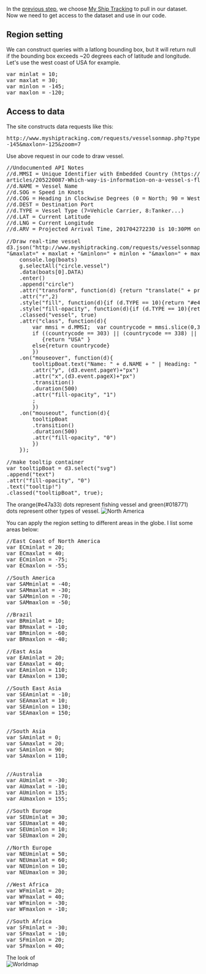 In the [previous step](Choose_data.md), we choose [My Ship Tracking](http://www.myshiptracking.com/) to pull in our dataset. Now we need to get access to the dataset and use in our code.

## Region setting
We can construct queries with a latlong bounding box, but it will return null if the bounding box exceeds ~20 degrees each of latitude and longitude. Let's use the west coast of USA for example.

<pre>
var minlat = 10;
var maxlat = 30;
var minlon = -145;
var maxlon = -120;
</pre>



## Access to data
The site constructs data requests like this:
<pre>
http://www.myshiptracking.com/requests/vesselsonmap.php?type=json&minlat=10&maxlat=30&minlon=
-145&maxlon=-125&zoom=7
</pre>

Use above request in our code to draw vessel.
<pre>
//Undocumented API Notes
//d.MMSI = Unique Identifier with Embedded Country (https://help.marinetraffic.com/hc/en-us/
articles/205220087-Which-way-is-information-on-a-vessel-s-flag-found-)
//d.NAME = Vessel Name
//d.SOG = Speed in Knots
//d.COG = Heading in Clockwise Degrees (0 = North; 90 = West...)
//d.DEST = Destination Port
//d.TYPE = Vessel Type (7=Vehicle Carrier, 8:Tanker...)
//d.LAT = Current Latitude
//d.LNG = Current Longitude
//d.ARV = Projected Arrival Time, 201704272230 is 10:30PM on April 27, 2017 GMT

//Draw real-time vessel
d3.json("http://www.myshiptracking.com/requests/vesselsonmap.php?type=json&minlat=" + minlat +
"&maxlat=" + maxlat + "&minlon=" + minlon + "&maxlon=" + maxlon + "&zoom=7", function(err, boats){
	console.log(boats)
	g.selectAll("circle.vessel")
	.data(boats[0].DATA)
	.enter()
	.append("circle")
	.attr("transform", function(d) {return "translate(" + projection([d.LNG, d.LAT]) + ")";})
	.attr("r",2)
	.style("fill", function(d){if (d.TYPE == 10){return "#e47a33"} else {return "#018771"}})
	.style("fill-opacity", function(d){if (d.TYPE == 10){return "0.15"} else {return ".05"}})
	.classed("vessel", true)
	.attr("class", function(d){
		var mmsi = d.MMSI;  var countrycode = mmsi.slice(0,3);
		if ((countrycode == 303) || (countrycode == 338) || (countrycode >= 366 && countrycode <= 369))
		   {return "USA" }
		else{return countrycode}
		})
	.on("mouseover", function(d){
		tooltipBoat.text("Name: " + d.NAME + " | Heading: " + d.DEST + "| MMSI: " + d.MMSI)
		.attr("y", (d3.event.pageY)+"px")
		.attr("x",(d3.event.pageX)+"px")
		.transition()
		.duration(500)
		.attr("fill-opacity", "1")
		;
		})
	.on("mouseout", function(d){
		tooltipBoat
		.transition()
		.duration(500)
		.attr("fill-opacity", "0")
		})
	});

//make tooltip container
var tooltipBoat = d3.select("svg")
.append("text")
.attr("fill-opacity", "0")
.text("tooltip!")
.classed("tooltipBoat", true);
</pre>


The orange(#e47a33) dots represent fishing vessel and green(#018771) dots represent other types of vessel.
![North America](http://i.imgur.com/zlOYGiz.png)


You can apply the region setting to different areas in the globe. I list some areas below:
<pre>
//East Coast of North America
var ECminlat = 20;
var ECmaxlat = 40;
var ECminlon = -75;
var ECmaxlon = -55;

//South America
var SAMminlat = -40;
var SAMmaxlat = -30;
var SAMminlon = -70;
var SAMmaxlon = -50;

//Brazil
var BRminlat = 10;
var BRmaxlat = -10;
var BRminlon = -60;
var BRmaxlon = -40;

//East Asia
var EAminlat = 20;
var EAmaxlat = 40;
var EAminlon = 110;
var EAmaxlon = 130;

//South East Asia
var SEAminlat = -10;
var SEAmaxlat = 10;
var SEAminlon = 130;
var SEAmaxlon = 150;


//South Asia
var SAminlat = 0;
var SAmaxlat = 20;
var SAminlon = 90;
var SAmaxlon = 110;


//Australia
var AUminlat = -30;
var AUmaxlat = -10;
var AUminlon = 135;
var AUmaxlon = 155;

//South Europe
var SEUminlat = 30;
var SEUmaxlat = 40;
var SEUminlon = 10;
var SEUmaxlon = 20;

//North Europe
var NEUminlat = 50;
var NEUmaxlat = 60;
var NEUminlon = 10;
var NEUmaxlon = 30;

//West Africa
var WFminlat = 20;
var WFmaxlat = 40;
var WFminlon = -30;
var WFmaxlon = -10;

//South Africa
var SFminlat = -30;
var SFmaxlat = -10;
var SFminlon = 20;
var SFmaxlon = 40;
</pre>


The look of\
![Worldmap](http://i.imgur.com/hgLWzsy.png)
